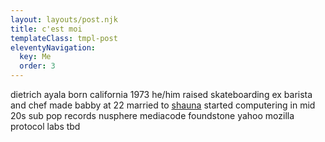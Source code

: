 ```yaml
---
layout: layouts/post.njk
title: c'est moi
templateClass: tmpl-post
eleventyNavigation:
  key: Me
  order: 3
---
```


dietrich ayala
born california 1973
he/him
raised skateboarding
ex barista and chef
made babby at 22
married to [shauna](https://twitter.com/shaunamc)
started computering in mid 20s
sub pop records
nusphere
mediacode
foundstone
yahoo
mozilla
protocol labs
tbd
